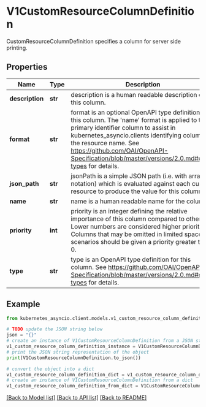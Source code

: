 # V1CustomResourceColumnDefinition

CustomResourceColumnDefinition specifies a column for server side printing.

## Properties

Name | Type | Description | Notes
------------ | ------------- | ------------- | -------------
**description** | **str** | description is a human readable description of this column. | [optional] 
**format** | **str** | format is an optional OpenAPI type definition for this column. The &#39;name&#39; format is applied to the primary identifier column to assist in kubernetes_asyncio.clients identifying column is the resource name. See https://github.com/OAI/OpenAPI-Specification/blob/master/versions/2.0.md#data-types for details. | [optional] 
**json_path** | **str** | jsonPath is a simple JSON path (i.e. with array notation) which is evaluated against each custom resource to produce the value for this column. | 
**name** | **str** | name is a human readable name for the column. | 
**priority** | **int** | priority is an integer defining the relative importance of this column compared to others. Lower numbers are considered higher priority. Columns that may be omitted in limited space scenarios should be given a priority greater than 0. | [optional] 
**type** | **str** | type is an OpenAPI type definition for this column. See https://github.com/OAI/OpenAPI-Specification/blob/master/versions/2.0.md#data-types for details. | 

## Example

```python
from kubernetes_asyncio.client.models.v1_custom_resource_column_definition import V1CustomResourceColumnDefinition

# TODO update the JSON string below
json = "{}"
# create an instance of V1CustomResourceColumnDefinition from a JSON string
v1_custom_resource_column_definition_instance = V1CustomResourceColumnDefinition.from_json(json)
# print the JSON string representation of the object
print(V1CustomResourceColumnDefinition.to_json())

# convert the object into a dict
v1_custom_resource_column_definition_dict = v1_custom_resource_column_definition_instance.to_dict()
# create an instance of V1CustomResourceColumnDefinition from a dict
v1_custom_resource_column_definition_from_dict = V1CustomResourceColumnDefinition.from_dict(v1_custom_resource_column_definition_dict)
```
[[Back to Model list]](../README.md#documentation-for-models) [[Back to API list]](../README.md#documentation-for-api-endpoints) [[Back to README]](../README.md)


